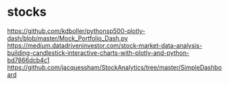 # stocks
https://github.com/kdboller/pythonsp500-plotly-dash/blob/master/Mock_Portfolio_Dash.py 
https://medium.datadriveninvestor.com/stock-market-data-analysis-building-candlestick-interactive-charts-with-plotly-and-python-bd7866dcb4c1
https://github.com/jacquessham/StockAnalytics/tree/master/SimpleDashboard 
